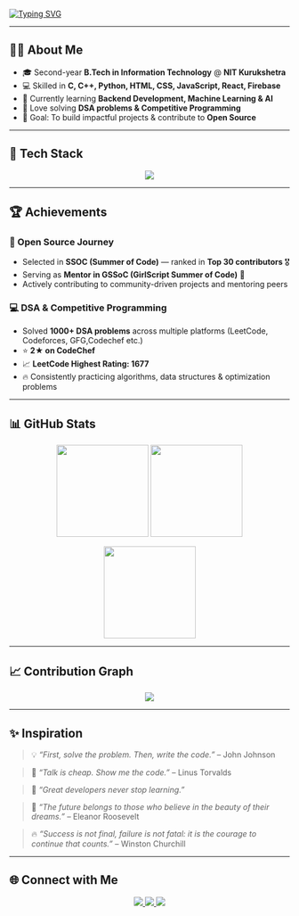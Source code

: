 <!-- Typing Animation -->
[![Typing SVG](https://readme-typing-svg.demolab.com?font=Fira+Code&weight=600&size=24&duration=4000&pause=1000&color=FF6B6B&center=true&vCenter=true&width=900&lines=Hi+👋,+I'm+Priya;B.Tech+Student+%7C+Web+Developer+%7C+DSA+Learner;Exploring+AI+%26+Machine+Learning;Competitive+Programmer+%7C+Tech+Enthusiast)](https://git.io/typing-svg)

---

## 👩‍💻 About Me  

- 🎓 Second-year **B.Tech in Information Technology** @ **NIT Kurukshetra**  
- 💻 Skilled in **C, C++, Python, HTML, CSS, JavaScript, React, Firebase**  
- 🌱 Currently learning **Backend Development, Machine Learning & AI**  
- 🧩 Love solving **DSA problems & Competitive Programming**  
- 🚀 Goal: To build impactful projects & contribute to **Open Source**  

---

## 🚀 Tech Stack  

<p align="center">
  <img src="https://skillicons.dev/icons?i=c,cpp,python,js,html,css,tailwind,react,nodejs,express,mongodb,nginx,firebase,git&theme=dark" />
</p>  

---

## 🏆 Achievements  

### 🌱 Open Source Journey  
- Selected in **SSOC (Summer of Code)** — ranked in **Top 30 contributors** 🎖️  
- Serving as **Mentor in GSSoC (GirlScript Summer of Code)** 🚀  
- Actively contributing to community-driven projects and mentoring peers  

### 💻 DSA & Competitive Programming  
- Solved **1000+ DSA problems** across multiple platforms (LeetCode, Codeforces, GFG,Codechef etc.)  
- ⭐ **2★ on CodeChef**  
- 📈 **LeetCode Highest Rating: 1677**  
- 🔥 Consistently practicing algorithms, data structures & optimization problems  

---

## 📊 GitHub Stats  

<p align="center">
  <img src="https://github-readme-stats.vercel.app/api?username=Priyakatariya&show_icons=true&theme=tokyonight" height="165"/>
  <img src="https://github-readme-streak-stats.herokuapp.com/?user=Priyakatariya&theme=tokyonight" height="165"/>
</p>

<p align="center">
  <img src="https://github-readme-stats.vercel.app/api/top-langs/?username=Priyakatariya&layout=compact&theme=tokyonight" height="165"/>
</p>

---

## 📈 Contribution Graph  

<p align="center">
  <img src="https://github-readme-activity-graph.vercel.app/graph?username=Priyakatariya&theme=tokyo-night&hide_border=true&area=true" />
</p>

---


## ✨ Inspiration  

> 💡 *“First, solve the problem. Then, write the code.”* – John Johnson  

> 🚀 *“Talk is cheap. Show me the code.”* – Linus Torvalds  

> 🌱 *“Great developers never stop learning.”*  

> 🌟 *“The future belongs to those who believe in the beauty of their dreams.”* – Eleanor Roosevelt  

> 🔥 *“Success is not final, failure is not fatal: it is the courage to continue that counts.”* – Winston Churchill  


---

## 🌐 Connect with Me  

<p align="center">
  <a href="https://www.linkedin.com/in/priya-27a522333">
    <img src="https://img.shields.io/badge/-Priya%20Katariya-blue?style=for-the-badge&logo=Linkedin&logoColor=white"/>
  </a>
  <a href="mailto:yourmail@gmail.com">
    <img src="https://img.shields.io/badge/Email-D14836?style=for-the-badge&logo=gmail&logoColor=white"/>
  </a>
  <a href="https://github.com/Priyakatariya">
    <img src="https://img.shields.io/badge/GitHub-100000?style=for-the-badge&logo=github&logoColor=white"/>
  </a>
</p>
